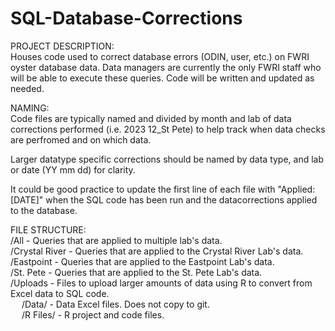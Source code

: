 # SQL-Database-Corrections
PROJECT DESCRIPTION: <br>
Houses code used to correct database errors (ODIN, user, etc.) on FWRI oyster database data. Data managers are currently the only FWRI staff who will be able to execute these queries. Code will be written and updated as needed.

NAMING: <br>
Code files are typically named and divided by month and lab of data corrections performed (i.e. 2023 12_St Pete) to help track when data checks are perfromed and on which data. 

Larger datatype specific corrections should be named by data type, and lab or date (YY mm dd) for clarity.

It could be good practice to update the first line of each file with "Applied: [DATE]" when the SQL code has been run and the datacorrections applied to the database. 

FILE STRUCTURE: <br>
/All - Queries that are applied to multiple lab's data. <br>
/Crystal River - Queries that are applied to the Crystal River Lab's data. <br>
/Eastpoint - Queries that are applied to the Eastpoint Lab's data. <br>
/St. Pete - Queries that are applied to the St. Pete Lab's data. <br>
/Uploads - Files to upload larger amounts of data using R to convert from Excel data to SQL code. <br>
&emsp; /Data/ - Data Excel files. Does not copy to git. <br>
&emsp; /R Files/ - R project and code files.
